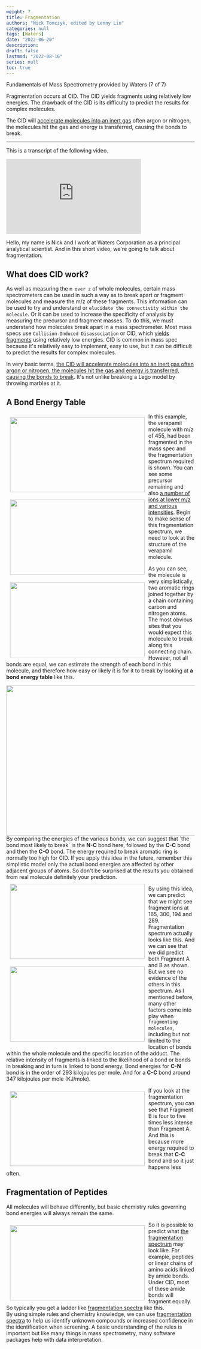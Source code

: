 ```yaml
---
weight: 7
title: Fragmentation
authors: "Nick Tomczyk, edited by Lenny Lin"
categories: null
tags: [Waters]
date: "2022-06-20"
description: 
draft: false
lastmod: "2022-08-16"
series: null
toc: true
---
```


Fundamentals of Mass Spectrometry provided by Waters (7 of 7)    

Fragmentation occurs at CID. The CID yields fragments using relatively low energies. The drawback of the CID is its difficulty to predict the results for complex molecules. 

The CID will <u>accelerate molecules into an inert gas</u> often argon or nitrogen, the molecules hit the gas and energy is transferred, causing the bonds to break.

<!--more-->
---
This is a transcript of the following video.  
<iframe width="360" height="200" src="https://www.youtube.com/embed/ESKpOcjF8QM?list=PL6yA4jv5tA-k9_2NVxm5jlzpZV_aW59DT" title="Fundamentals of MS (7 of 7) - Fragmentation" frameborder="0" allow="accelerometer; autoplay; clipboard-write; encrypted-media; gyroscope; picture-in-picture" allowfullscreen></iframe>

Hello, my name is Nick and I work at Waters Corporation as a principal analytical scientist. And in this short video, we're going to talk about fragmentation.   

## What does CID work?
As well as measuring the `m over z` of whole molecules, certain mass spectrometers can be used in such a way as to break apart or fragment molecules and measure the m/z of these fragments. This information can be used to try and understand or `elucidate the connectivity within the molecule`. Or it can be used to increase the specificity of analysis by measuring the precursor and fragment masses. To do this, we must understand how molecules break apart in a mass spectrometer. Most mass specs use `Collision-Induced Disassociation` or CID, which <u>yields fragments</u> using relatively low energies. CID is common in mass spec because it's relatively easy to implement, easy to use, but it can be difficult to predict the results for complex molecules.   

In very basic terms, <u>the CID will accelerate molecules into an inert gas often argon or nitrogen, the molecules hit the gas and energy is transferred, causing the bonds to break</u>. It's not unlike breaking a Lego model by throwing marbles at it. 


## A Bond Energy Table
<div class ="row">
<img width ="360" height= "200" src = "/docs/images/Screenshot 2022-06-23 182136.png" style ="float: left" HSPACE="10" VSPACE="10"/>
<img width ="360" height= "200" src = "/docs/images/Screenshot 2022-06-23 182303.png" style ="float: left" HSPACE="10" VSPACE="10"/>
</div>
<img width ="360" height= "200" src = "/docs/images/Screenshot 2022-06-23 182447.png" style ="float: left" HSPACE="10" VSPACE="10"/>  

In this example, the verapamil molecule with m/z of 455, had been fragmented in the mass spec and the fragmentation spectrum required is shown. You can see some precursor remaining and also <u>a number of ions at lower m/z and various intensities</u>. Begin to make sense of this fragmentation spectrum, we need to look at the structure of the verapamil molecule.  

As you can see, the molecule is very simplistically, two aromatic rings joined together by a chain containing carbon and nitrogen atoms. The most obvious sites that you would expect this molecule to break along this connecting chain. However, not all bonds are equal, we can estimate the strength of each bond in this molecule, and therefore how easy or likely it is for it to break by looking at <b>a bond energy table</b> like this. 

<div class ="row">
<img width ="720" height= "400" src = "/docs/images/Screenshot 2022-08-16 111308.png"/>  
</div>
By comparing the energies of the various bonds, we can suggest that `the bond most likely to break` is the <b>N-C</b> bond here, followed by the <b>C-C</b> bond and then the <b>C-O</b> bond. The energy required to break aromatic ring is normally too high for CID. If you apply this idea in the future, remember this simplistic model only the actual bond energies are affected by other adjacent groups of atoms. So don't be surprised at the results you obtained from real molecule definitely your prediction. 

<div class = "row">
<img width ="360" height= "200" src = "/docs/images/Screenshot 2022-06-23 182630.png" style ="float: left" HSPACE="10" VSPACE="10"/>
<img width ="360" height= "200" src = "/docs/images/Screenshot 2022-06-23 182845.png" style ="float: left" HSPACE="10" VSPACE="10"/>
</div>

By using this idea, we can predict that we might see fragment ions at 165, 300, 194 and 289. Fragmentation spectrum actually looks like this. And we can see that we did predict both Fragment A and B as shown. But we see no evidence of the others in this spectrum. As I mentioned before, many other factors come into play when `fragmenting molecules`, including but not limited to the location of bonds within the whole molecule and the specific location of the adduct. The relative intensity of fragments is linked to the likelihood of a bond or bonds in breaking and in turn is linked to bond energy. Bond energies for <b>C-N</b> bond is in the order of 293 kilojoules per mole. And for a <b>C-C</b> bond around 347 kilojoules per mole (KJ/mole).   

<div class ="row">
<img width ="360" height= "200" src = "/docs/images/Screenshot 2022-06-23 183104.png" style ="float: left" HSPACE="10" VSPACE="10"/>
If you look at the fragmentation spectrum, you can see that Fragment B is four to five times less intense than Fragment A. And this is because more energy required to break that <b>C-C</b> bond and so it just happens less often. 
</div>

## Fragmentation of Peptides
All molecules will behave differently, but basic chemistry rules governing bond energies will always remain the same. 
<div class ="row">
<img width ="360" height= "200" src = "/docs/images/Screenshot 2022-06-23 183417.png" style ="float: left" HSPACE="10" VSPACE="10"/>  
So it is possible to predict what <u>the fragmentation spectrum</u> may look like. For example, peptides or linear chains of amino acids linked by amide bonds. Under CID, most of these amide bonds will fragment equally.   So typically you get a ladder like <u>fragmentation spectra</u> like this. 
</div>
By using simple rules and chemistry knowledge, we can use <u>fragmentation spectra</u> to help us identify unknown compounds or increased confidence in the identification when screening. A basic understanding of the rules is important but like many things in mass spectrometry, many software packages help with data interpretation.
